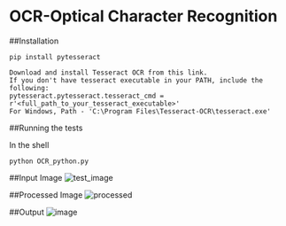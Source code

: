 # OCR-Optical Character Recognition

##Installation
```
pip install pytesseract

Download and install Tesseract OCR from this link.
If you don't have tesseract executable in your PATH, include the following:
pytesseract.pytesseract.tesseract_cmd = r'<full_path_to_your_tesseract_executable>'
For Windows, Path - 'C:\Program Files\Tesseract-OCR\tesseract.exe'
```

##Running the tests

In the shell
```
python OCR_python.py
```

##Input Image
![test_image](https://user-images.githubusercontent.com/38086075/61168861-e138e300-a571-11e9-92af-a54ef780f0a2.PNG)

##Processed Image
![processed](https://user-images.githubusercontent.com/38086075/61168867-f746a380-a571-11e9-9948-3d1ccee15c33.png)

##Output
![image](https://user-images.githubusercontent.com/38086075/61168885-4db3e200-a572-11e9-854b-1b4d91d84186.png)

